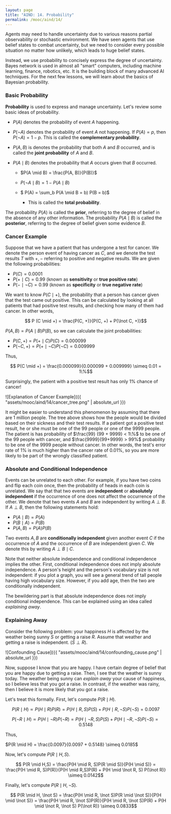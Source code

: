 ```yaml
---
layout: page
title: "AIND: 14. Probability"
permalink: /mooc/aind/14/
---
```


Agents may need to handle uncertainty due to various reasons partial observability or stochastic environment. We have seen agents that use belief states to combat uncertainty, but we need to consider every possible situation no matter how unlikely, which leads to huge belief states.

Instead, we use probability to concisely express the degree of uncertainty. Bayes network is used in almost all "smart" computers, including machine learning, finance, robotics, etc. It is the building block of many advanced AI techniques. For the next few lessons, we will learn about the basics of Bayesian probability.

### Basic Probability

**Probability** is used to express and manage uncertainty. Let's review some basic ideas of probability.

* $P(A)$ denotes the probability of event $A$ happening.

* $P(\lnot A)$ denotes the probability of event $A$ not happening. If $P(A) = p$, then $P(\lnot A) = 1 - p$. This is called the **complementary probability**.

* $P(A, B)$ is denotes the probability that both $A$ and $B$ occurred, and is called the **joint probability** of $A$ and $B$.

* $P(A \mid B)$ denotes the probability that $A$ occurs given that $B$ occurred.

  * $P(A \mid B) = \frac{P(A, B)}{P(B)}$

  * $P(\lnot A \mid B) = 1 - P(A \mid B)$
  * $ P(A) = \sum_b P(A \mid B = b) P(B = b)$
    * This is called the **total probability**.

The probability $P(A)$ is called the **prior**, referring to the degree of belief in the absence of any other information. The probability $P(A \mid B)$ is called the **posterior**, referring to the degree of belief given some evidence $B$.

### Cancer Example

Suppose that we have a patient that has undergone a test for cancer. We denote the person event of having cancer as $C$, and we denote the test results $T$ with $+, -$ referring to positive and negative results. We are given the following probabilities:

* $P(C) = 0.0001$
* $P(+ \mid C) = 0.99$ (known as **sensitivity** or **true positive rate**)
* $P(- \mid \lnot C) = 0.99$ (known as **specificity** or **true negative rate**)

We want to know $P(C \mid +)$, the probability that a person has cancer given that the test came out positive. This can be calculated by looking at all patients that had positive test results, and checking how many of them had cancer. In other words,

$$ P (C \mid +) = \frac{P(C, +)}{P(C, +) + P(\lnot C, +)}$$

$P(A, B) = P(A \mid B) P(B)​$, so we can calculate the joint probabilities:

* $P(C, +) = P(+ \mid C) P(C) = 0.000099$
* $P(\lnot C, +) = P(+ \mid \lnot C) P(\lnot C) = 0.009999$

Thus,

$$ P(C \mid +) = \frac{0.000099}{0.000099 + 0.009999} \simeq 0.01 = 1\%$$

Surprisingly, the patient with a positive test result has only $1\%$ chance of cancer!

![Explanation of Cancer Example]({{ "assets/mooc/aind/14/cancer_tree.png" | absolute_url }})

It might be easier to understand this phenomenon by assuming that there are 1 million people. The tree above shows how the people would be divided based on their sickness and their test results. If a patient got a positive test result, he or she must be one of the 99 people or one of the 9999 people. The patient is has probability of $\frac{99} {99 + 9999} < 1\%$ to be one of the 99 people with cancer, and $\frac{9999}{99+9999} > 99%$ probability to be one of the 9999 people without cancer. In other words, the test's error rate of $1\%$ is much higher than the cancer rate of $0.01 \%$, so you are more likely to be part of the wrongly classified patient.

### Absolute and Conditional Independence

Events can be unrelated to each other. For example, if you have two coins and flip each coin once, then the probability of heads in each coin is unrelated. We say that that two events are **independent** or **absolutely independent** if the occurrence of one does not affect the occurrence of the other. We denote that two events $A$ and $B$ are independent by writing $A \perp B$. If $A \perp B$, then the following statements hold:

- $P(A \mid B) = P(A)$
- $P(B \mid A) = P(B)$
- $P(A, B) = P(A)P(B)$

Two events $A, B$ are **conditionally independent** given another event $C$ if the occurrence of $A$ and the occurrence of $B$ are independent given $C$. We denote this by writing $A \perp B \mid C$.

Note that neither absolute independence and conditional independence implies the other. First, conditional independence does not imply absolute independence. A person's height and the person's vocabulary size is not independent: if you plot a graph, you will see a general trend of tall people having high vocabulary size. However, if you add age, then the two are conditionally independent.

The bewildering part is that absolute independence does not imply conditional independence.  This can be explained using an idea called *explaining away*.

### Explaining Away

Consider the following problem: your happiness $H$ is affected by the weather being sunny $S$ or getting a raise $R$. Assume that weather and getting a raise is independent. ($S \perp R$).

![Confounding Cause]({{ "assets/mooc/aind/14/confounding_cause.png" | absolute_url }})

Now, suppose I know that you are happy. I have certain degree of belief that you are happy due to getting a raise. Then, I see that the weather is sunny today. The weather being sunny can *explain away* your cause of happiness, so I believe less that you got a raise. In contrast, if the weather was rainy, then I believe it is more likely that you got a raise.

Let's treat this formally. First, let's compute $P(R \mid H)$.

$$ P(R \mid H) \propto P(H \mid R)P(R) = P(H \mid R, S)P(S) + P(H \mid R, \lnot S)P(\lnot S) = 0.0097 $$

$$ P(\lnot R \mid H) \propto P(H \mid \lnot R)P(\lnot R) = P(H \mid \lnot R, S)P(S) + P(H \mid \lnot R, \lnot S)P(\lnot S) = 0.5148 ​$$

Thus,

$P(R \mid H) = \frac{0.0097}{0.0097 + 0.5148} \simeq 0.0185$

Now, let's compute $P(R \mid H, S)$.

$$ P(R \mid H,S) = \frac{P(H \mid R, S)P(R \mid S)}{P(H \mid S)} = \frac{P(H \mid R, S)P(R)}{P(H \mid R,S)P(R) + P(H \mid \lnot R, S) P(\lnot R)} \simeq 0.0142$$

Finally, let's compute $P(R \mid H, \lnot S)$.

$$  P(R \mid H, \lnot S) = \frac{P(H \mid R, \lnot S)P(R \mid \lnot S)}{P(H \mid \lnot S)} = \frac{P(H \mid R, \lnot S)P(R)}{P(H \mid R, \lnot S)P(R) + P(H \mid \lnot R, \lnot S) P(\lnot R)} \simeq 0.0833$$
